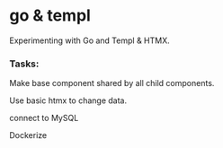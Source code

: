 # go & templ

Experimenting with Go and Templ & HTMX.


### Tasks:

Make base component shared by all child components.

Use basic htmx to change data.

connect to MySQL

Dockerize
